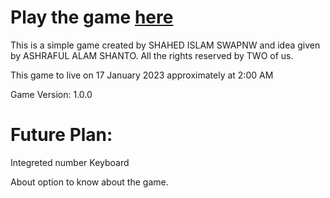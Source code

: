 # Play the game [here](https://shahed19is.github.io/guess-and-loss/)

This is a simple game created by SHAHED ISLAM SWAPNW and idea given by ASHRAFUL ALAM SHANTO.
All the rights reserved by TWO of us.

This game to live on 17 January 2023 approximately at 2:00 AM

Game Version:   1.0.0

# Future Plan:
Integreted number Keyboard

About option to know about the game.